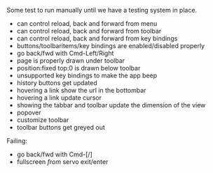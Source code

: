 Some test to run manually until we have a testing system in place.

- can control reload, back and forward from menu
- can control reload, back and forward from toolbar
- can control reload, back and forward from key bindings
- buttons/toolbaritems/key bindings are enabled/disabled properly
- go back/fwd with Cmd-Left/Right
- page is properly drawn under toolbar
- position:fixed top:0 is drawn below toolbar
- unsupported key bindings to make the app beep
- history buttons get updated
- hovering a link show the url in the bottombar
- hovering a link update cursor
- showing the tabbar and toolbar update the dimension of the view
- popover
- customize toolbar
- toolbar buttons get greyed out

Failing:
- go back/fwd with Cmd-[/]
- fullscreen *from* servo exit/enter
